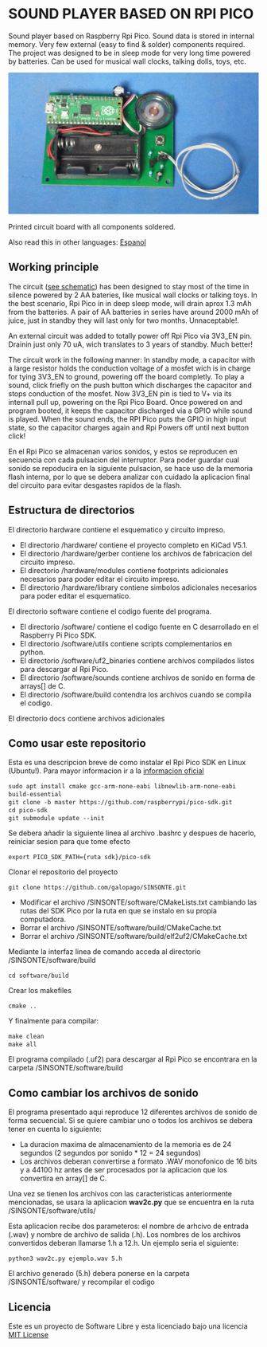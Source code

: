 # SOUND PLAYER BASED ON RPI PICO

Sound player based on Raspberry Rpi Pico. Sound data is stored in internal memory. Very few external (easy to find & solder) components required. The project was designed to be in sleep mode for very long time powered by batteries. Can be used for musical wall clocks, talking dolls, toys, etc.

![BOARD](/docs/sinsonte.jpg)

Printed circuit board with all components soldered.

Also read this in other languages: [Espanol](/docs/README.es.md)

## Working principle

The circuit ([see schematic](/docs/schematic.pdf)) has been designed to stay most of the time in silence powered by 2 AA bateries, like musical wall clocks or talking toys. In the best scenario, Rpi Pico in in deep sleep mode, will drain aprox 1.3 mAh from the batteries. A pair of AA batteries in series have around 2000 mAh of juice, just in standby they will last only for two months. Unnaceptable!.

An external circuit was added to totally power off Rpi Pico via 3V3_EN pin. Drainin just only 70 uA, wich translates to 3 years of standby. Much better!

The circuit work in the following manner: In standby mode, a capacitor with a large resistor holds the conduction voltage of a mosfet wich is in charge for tying 3V3_EN to ground, powering off the board completly. To play a sound, click friefly on the push button which discharges the capacitor and stops conduction of the mosfet. Now 3V3_EN pin is tied to V+ via its internall pull up, powering on the Rpi Pico Board. Once powered on and program booted, it keeps the capacitor discharged via a GPIO while sound is played. When the sound ends, the RPI Pico puts the GPIO in high input state, so the capacitor charges again and Rpi Powers off until next button click!


En el Rpi Pico se almacenan varios sonidos, y estos se reproducen en secuencia con cada pulsacion del interruptor. Para poder guardar cual sonido se repoducira en la siguiente pulsacion, se hace uso de la memoria flash interna, por lo que se debera analizar con cuidado la aplicacion final del circuito para evitar desgastes rapidos de la flash.


## Estructura de directorios

El directorio hardware contiene el esquematico y circuito impreso.
* El directorio /hardware/ contiene el proyecto completo en KiCad V5.1.
* El directorio /hardware/gerber contiene los archivos de fabricacion del circuito impreso.
* El directorio /hardware/modules contiene footprints adicionales necesarios para poder editar el circuito impreso.
* El directorio /hardware/library contiene simbolos adicionales necesarios para poder editar el esquematico.

El directorio software contiene el codigo fuente del programa.
* El directorio /software/ contiene el codigo fuente en C desarrollado en el Raspberry Pi Pico SDK.
* El directorio /software/utils contiene scripts complementarios en python.
* El directorio /software/uf2_binaries contiene archivos compilados listos para descargar al Rpi Pico.
* El directorio /software/sounds contiene archivos de sonido en forma de arrays[] de C.
* El directorio /software/build contendra los archivos cuando se compila el codigo.

El directorio docs contiene archivos adicionales

## Como usar este repositorio

Esta es una descripcion breve de como instalar el Rpi Pico SDK en Linux (Ubuntu!). Para mayor informacion ir a la [informacion oficial](https://github.com/raspberrypi/pico-sdk)
~~~
sudo apt install cmake gcc-arm-none-eabi libnewlib-arm-none-eabi build-essential
git clone -b master https://github.com/raspberrypi/pico-sdk.git
cd pico-sdk
git submodule update --init
~~~
Se debera añadir la siguiente linea al archivo .bashrc y despues de hacerlo, reiniciar sesion para que tome efecto
~~~
export PICO_SDK_PATH={ruta sdk}/pico-sdk
~~~
Clonar el repositorio del proyecto
~~~
git clone https://github.com/galopago/SINSONTE.git
~~~
* Modificar el archivo /SINSONTE/software/CMakeLists.txt cambiando las rutas del SDK Pico por la ruta en que se instalo en su propia computadora.
* Borrar el archivo /SINSONTE/software/build/CMakeCache.txt
* Borrar el archivo /SINSONTE/software/build/elf2uf2/CMakeCache.txt

Mediante la interfaz linea de comando acceda al directorio /SINSONTE/software/build
~~~
cd software/build
~~~
Crear los makefiles
~~~
cmake ..
~~~
Y finalmente para compilar:
~~~
make clean
make all
~~~
El programa compilado (.uf2) para descargar al Rpi Pico se encontrara en la carpeta /SINSONTE/software/build


## Como cambiar los archivos de sonido

El programa presentado aqui reproduce 12 diferentes archivos de sonido de forma secuencial. Si se quiere cambiar uno o todos los archivos se debera tener en cuenta lo siguiente:

* La duracion maxima de almacenamiento de la memoria es de 24 segundos (2 segundos por sonido * 12 = 24 segundos)
* Los archivos deberan convertirse a formato .WAV monofonico de 16 bits y a 44100 hz antes de ser procesados por la aplicacion que los convertira en array[] de C.


Una vez se tienen los archivos con las caracteristicas anteriormente mencionadas, se usara la aplicacion **wav2c.py** que se encuentra en la ruta /SINSONTE/software/utils/

Esta aplicacion recibe dos parameteros: el nombre de arhcivo de entrada (.wav) y nombre de archivo de salida (.h). Los nombres de los archivos convertidos deberan llamarse 1.h a 12.h. Un ejemplo seria el siguiente:

~~~
python3 wav2c.py ejemplo.wav 5.h
~~~

El archivo generado (5.h) debera ponerse en la carpeta /SINSONTE/software/ y recompilar el codigo


## Licencia
Este es un proyecto de Software Libre y esta licenciado bajo una licencia [MIT License](https://spdx.org/licenses/MIT.html)
